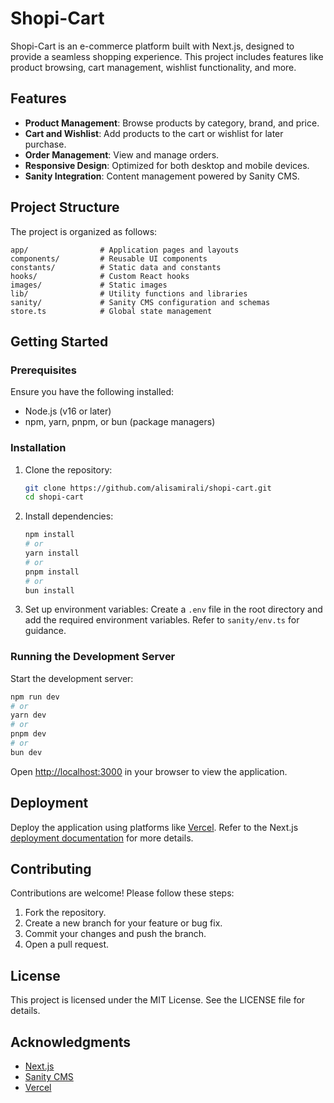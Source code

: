 # Shopi-Cart

Shopi-Cart is an e-commerce platform built with Next.js, designed to provide a seamless shopping experience. This project includes features like product browsing, cart management, wishlist functionality, and more.

## Features

- **Product Management**: Browse products by category, brand, and price.
- **Cart and Wishlist**: Add products to the cart or wishlist for later purchase.
- **Order Management**: View and manage orders.
- **Responsive Design**: Optimized for both desktop and mobile devices.
- **Sanity Integration**: Content management powered by Sanity CMS.

## Project Structure

The project is organized as follows:

```
app/                # Application pages and layouts
components/         # Reusable UI components
constants/          # Static data and constants
hooks/              # Custom React hooks
images/             # Static images
lib/                # Utility functions and libraries
sanity/             # Sanity CMS configuration and schemas
store.ts            # Global state management
```

## Getting Started

### Prerequisites

Ensure you have the following installed:

- Node.js (v16 or later)
- npm, yarn, pnpm, or bun (package managers)

### Installation

1. Clone the repository:

   ```bash
   git clone https://github.com/alisamirali/shopi-cart.git
   cd shopi-cart
   ```

2. Install dependencies:

   ```bash
   npm install
   # or
   yarn install
   # or
   pnpm install
   # or
   bun install
   ```

3. Set up environment variables:
   Create a `.env` file in the root directory and add the required environment variables. Refer to `sanity/env.ts` for guidance.

### Running the Development Server

Start the development server:

```bash
npm run dev
# or
yarn dev
# or
pnpm dev
# or
bun dev
```

Open [http://localhost:3000](http://localhost:3000) in your browser to view the application.

## Deployment

Deploy the application using platforms like [Vercel](https://vercel.com). Refer to the Next.js [deployment documentation](https://nextjs.org/docs/app/building-your-application/deploying) for more details.

## Contributing

Contributions are welcome! Please follow these steps:

1. Fork the repository.
2. Create a new branch for your feature or bug fix.
3. Commit your changes and push the branch.
4. Open a pull request.

## License

This project is licensed under the MIT License. See the LICENSE file for details.

## Acknowledgments

- [Next.js](https://nextjs.org)
- [Sanity CMS](https://www.sanity.io)
- [Vercel](https://vercel.com)
